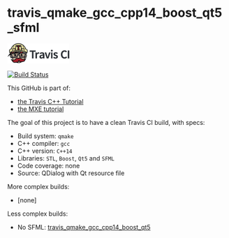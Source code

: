 # travis_qmake_gcc_cpp14_boost_qt5_sfml

[![Travis CI logo](TravisCI.png)](https://travis-ci.org)

[![Build Status](https://travis-ci.org/richelbilderbeek/travis_qmake_gcc_cpp14_boost_qt5_sfml.svg?branch=master)](https://travis-ci.org/richelbilderbeek/travis_qmake_gcc_cpp14_boost_qt5_sfml)

This GitHub is part of:

 * [the Travis C++ Tutorial](https://github.com/richelbilderbeek/travis_cpp_tutorial)
 * [the MXE tutorial](https://github.com/richelbilderbeek/mxe_tutorial)

The goal of this project is to have a clean Travis CI build, with specs:
 * Build system: `qmake`
 * C++ compiler: `gcc`
 * C++ version: `C++14`
 * Libraries: `STL`, `Boost`, `Qt5` and `SFML`
 * Code coverage: none
 * Source: QDialog with Qt resource file

More complex builds:
 * [none]

Less complex builds:
 * No SFML: [travis_qmake_gcc_cpp14_boost_qt5](https://www.github.com/richelbilderbeek/travis_qmake_gcc_cpp14_boost_qt5)
